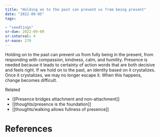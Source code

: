 ```yaml
---
title: "Holding on to the past can prevent us from being present"
date: "2022-09-05"
tags:

- "seedlings"
sr-due: 2022-09-09
sr-interval: 4
sr-ease: 270
---
```


Holding on to the past can prevent us from fully being in the present, from responding with compassion, kindness, calm, and humility. Presence is needed because it leads to certainty of action words that are both decisive and feels right. If we hold on to the past, an identity based on it crystalizes. Once it crystalizes, we may no longer escape it. When this happens, change becomes difficult.

Related
- [[Presence bridges attachment and non-attachment]]
- [[thoughts/presence is the foundation]]
- [[thoughts/walking allows fullness of presence]]

# References
